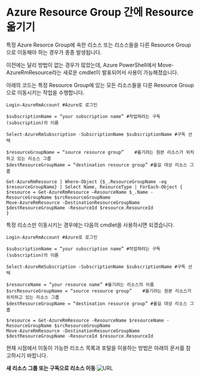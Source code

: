 # Azure Resource Group 간에 Resource 옮기기

특정 Azure Resorce Group에 속한 리소스 또는 리소스들을 다른 Resource Group으로 이동해야 하는 경우가 종종 발생됩니다.

이전에는 달리 방법이 없는 경우가 많았는데, Azure PowerShell에서 Move-AzureRmResource라는 새로운 cmdlet이 발표되어서 사용이 가능해졌습니다.

아래의 코드는 특정 Resource Group에 있는 모든 리소스들을 다른 Resource Group으로 이동시키는 작업을 수행합니다.

```
Login-AzureRmAccount #Azure로 로그인

$subscriptionName = “your subscription name” #작업하려는 구독(subscription)의 이름

Select-AzureRmSubscription -SubscriptionName $subscriptionName #구독 선택

$resourceGroupName = “source resource group”    #옮기려는 원본 리소스가 위치하고 있는 리소스 그룹
$destResourceGroupName = “destination resource group” #옮길 대상 리소스 그룹 

Get-AzureRmResource | Where-Object {$_.ResourceGroupName -eq $resourceGroupName} | Select Name, ResourceType | ForEach-Object {
$resource = Get-AzureRmResource –ResourceName $_.Name -ResourceGroupName $srcResourceGroupName
Move-AzureRmResource -DestinationResourceGroupName $destResourceGroupName -ResourceId $resource.ResourceId
}
```
특정 리소스만 이동시키는 경우에는 다음의 cmdlet을 사용하시면 되겠습니다.

```
Login-AzureRmAccount #Azure로 로그인

$subscriptionName = “your subscription name” #작업하려는 구독(subscription)의 이름

Select-AzureRmSubscription -SubscriptionName $subscriptionName #구독 선택

$resourceName = “your resource name” #옮기려는 리소스의 이름
$srcResourceGroupName = “source resource group”    #옮기려는 원본 리소스가 위치하고 있는 리소스 그룹
$destResourceGroupName = “destination resource group” #옮길 대상 리소스 그룹

$resource = Get-AzureRmResource -ResourceName $resourceName -ResourceGroupName $srcResourceGroupName
Move-AzureRmResource -DestinationResourceGroupName $destResourceGroupName -ResourceId $resource.ResourceId
```

현재 시점에서 이동이 가능한 리소스 목록과 포털을 이용하는 방법은 아래의 문서를 참고하시기 바랍니다.

**새 리소스 그룹 또는 구독으로 리소스 이동**
![URL](https://azure.microsoft.com/ko-kr/documentation/articles/resource-group-move-resources/)